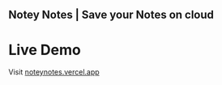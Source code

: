 ## Notey Notes | Save your Notes on cloud

# Live Demo
Visit [noteynotes.vercel.app](https://noteynotes.vercel.app)

